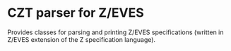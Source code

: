 # CZT parser for Z/EVES

Provides classes for parsing and printing Z/EVES specifications
(written in Z/EVES extension of the Z specification language).
